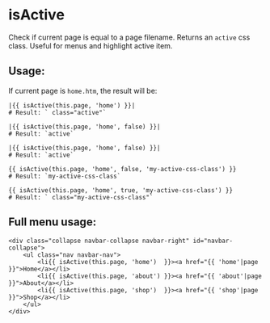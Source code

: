 # isActive

Check if current page is equal to a page filename.
Returns an `active` css class.
Useful for menus and highlight active item.


## Usage:

If current page is `home.htm`, the result will be:
```
|{{ isActive(this.page, 'home') }}|
# Result: ` class="active"`
```

```
|{{ isActive(this.page, 'home', false) }}|
# Result: `active`
```

```
|{{ isActive(this.page, 'home', false) }}|
# Result: `active`
```

```
{{ isActive(this.page, 'home', false, 'my-active-css-class') }}
# Result: `my-active-css-class`
```

```
{{ isActive(this.page, 'home', true, 'my-active-css-class') }}
# Result: ` class="my-active-css-class"`
```

## Full menu usage:

```
<div class="collapse navbar-collapse navbar-right" id="navbar-collapse">
    <ul class="nav navbar-nav">
        <li{{ isActive(this.page, 'home')  }}><a href="{{ 'home'|page  }}">Home</a></li>
        <li{{ isActive(this.page, 'about') }}><a href="{{ 'about'|page }}">About</a></li>
        <li{{ isActive(this.page, 'shop')  }}><a href="{{ 'shop'|page  }}">Shop</a></li>
    </ul>
</div>
```